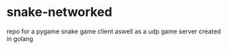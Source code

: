 # snake-networked
repo for a pygame snake game client aswell as a udp game server created in golang
